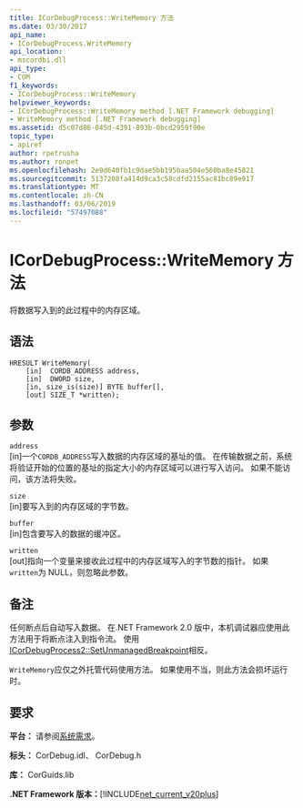 ```yaml
---
title: ICorDebugProcess::WriteMemory 方法
ms.date: 03/30/2017
api_name:
- ICorDebugProcess.WriteMemory
api_location:
- mscordbi.dll
api_type:
- COM
f1_keywords:
- ICorDebugProcess::WriteMemory
helpviewer_keywords:
- ICorDebugProcess::WriteMemory method [.NET Framework debugging]
- WriteMemory method [.NET Framework debugging]
ms.assetid: d5c07d86-045d-4391-893b-0bcd2959f90e
topic_type:
- apiref
author: rpetrusha
ms.author: ronpet
ms.openlocfilehash: 2e9d640fb1c9dae5bb195baa504e560ba8e45821
ms.sourcegitcommit: 5137208fa414d9ca3c58cdfd2155ac81bc89e917
ms.translationtype: MT
ms.contentlocale: zh-CN
ms.lasthandoff: 03/06/2019
ms.locfileid: "57497088"
---
```

# <a name="icordebugprocesswritememory-method"></a>ICorDebugProcess::WriteMemory 方法
将数据写入到的此过程中的内存区域。  
  
## <a name="syntax"></a>语法  
  
```  
HRESULT WriteMemory(  
    [in]  CORDB_ADDRESS address,  
    [in]  DWORD size,  
    [in, size_is(size)] BYTE buffer[],  
    [out] SIZE_T *written);  
```  
  
## <a name="parameters"></a>参数  
 `address`  
 [in]一个`CORDB_ADDRESS`写入数据的内存区域的基址的值。 在传输数据之前，系统将验证开始的位置的基址的指定大小的内存区域可以进行写入访问。 如果不能访问，该方法将失败。  
  
 `size`  
 [in]要写入到的内存区域的字节数。  
  
 `buffer`  
 [in]包含要写入的数据的缓冲区。  
  
 `written`  
 [out]指向一个变量来接收此过程中的内存区域写入的字节数的指针。 如果`written`为 NULL，则忽略此参数。  
  
## <a name="remarks"></a>备注  
 任何断点后自动写入数据。 在.NET Framework 2.0 版中，本机调试器应使用此方法用于将断点注入到指令流。 使用[ICorDebugProcess2::SetUnmanagedBreakpoint](../../../../docs/framework/unmanaged-api/debugging/icordebugprocess2-setunmanagedbreakpoint-method.md)相反。  
  
 `WriteMemory`应仅之外托管代码使用方法。 如果使用不当，则此方法会损坏运行时。  
  
## <a name="requirements"></a>要求  
 **平台：** 请参阅[系统需求](../../../../docs/framework/get-started/system-requirements.md)。  
  
 **标头：** CorDebug.idl、 CorDebug.h  
  
 **库：** CorGuids.lib  
  
 **.NET Framework 版本：**[!INCLUDE[net_current_v20plus](../../../../includes/net-current-v20plus-md.md)]
